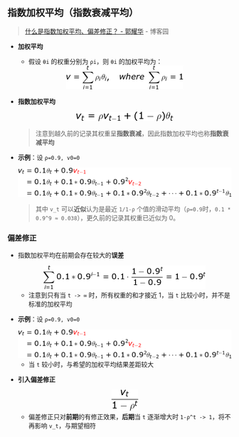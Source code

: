 ## 指数加权平均（指数衰减平均）
> [什么是指数加权平均、偏差修正？ - 郭耀华](http://www.cnblogs.com/guoyaohua/p/8544835.html) - 博客园 
- **加权平均**
    - 假设 `θi` 的权重分别为 `ρi`，则 `θi` 的加权平均为：
    <div align="center"><a href="http://www.codecogs.com/eqnedit.php?latex=\fn_jvn&space;v=\sum_{i=1}^t\rho_i\theta_i,\quad&space;where\&space;\sum_{i=1}^t\rho_i=1"><img src="../_assets/公式_20180903213109.png" height="" /></a></div>

- **指数加权平均**
    <div align="center"><a href="http://www.codecogs.com/eqnedit.php?latex=\fn_jvn&space;\large&space;v_t=\rho&space;v_{t-1}&plus;(1-\rho)\theta_t"><img src="../_assets/公式_20180903203229.png" height="" /></a></div>

    > 注意到越久前的记录其权重呈**指数衰减**，因此指数加权平均也称**指数衰减平均**
- **示例**：设 `ρ=0.9, v0=0`

    <div align="center"><a href="http://www.codecogs.com/eqnedit.php?latex=\fn_jvn&space;\begin{aligned}&space;v_t&=0.1\theta_t&plus;0.9{\color{Red}v_{t-1}}\\&space;&=0.1\theta_t&plus;0.1*0.9\theta_{t-1}&plus;0.9^2{\color{Red}v_{t-2}}\\&space;&=0.1\theta_t&plus;0.1*0.9\theta_{t-1}&plus;0.1*0.9^2\theta_{t-2}&plus;\cdots&plus;0.1*0.9^{t-1}\theta_1&space;\end{aligned}"><img src="../_assets/公式_20180903210625.png" height="" /></a></div>
    
    > 其中 `v_t` 可以**近似**认为是最近 `1/1-ρ` 个值的滑动平均（`ρ=0.9`时，`0.1 * 0.9^9 ≈ 0.038`），更久前的记录其权重已近似为 0。

### 偏差修正
- 指数加权平均在前期会存在较大的**误差**
    <div align="center"><a href="http://www.codecogs.com/eqnedit.php?latex=\fn_jvn&space;\sum_{i=1}^t0.1*0.9^{i-1}=0.1\cdot\frac{1-0.9^t}{1-0.9}=1-0.9^t"><img src="../_assets/公式_20180903212935.png" height="" /></a></div>
    
    - 注意到只有当 `t -> ∞` 时，所有权重的和才接近 1，当 `t` 比较小时，并不是标准的加权平均
- **示例**：设 `ρ=0.9, v0=0`
    <div align="center"><a href="http://www.codecogs.com/eqnedit.php?latex=\fn_jvn&space;\begin{aligned}&space;v_t&=0.1\theta_t&plus;0.9{\color{Red}v_{t-1}}\\&space;&=0.1\theta_t&plus;0.1*0.9\theta_{t-1}&plus;0.9^2{\color{Red}v_{t-2}}\\&space;&=0.1\theta_t&plus;0.1*0.9\theta_{t-1}&plus;0.1*0.9^2\theta_{t-2}&plus;\cdots&plus;0.1*0.9^{t-1}\theta_1&space;\end{aligned}"><img src="../_assets/公式_20180903210625.png" height="" /></a></div>

    - 当 `t` 较小时，与希望的加权平均结果差距较大
- **引入偏差修正**
    <div align="center"><a href="http://www.codecogs.com/eqnedit.php?latex=\fn_jvn&space;\large&space;\frac{v_t}{1-\rho^t}"><img src="../_assets/公式_20180903213410.png" height="" /></a></div>

    - 偏差修正只对**前期**的有修正效果，**后期**当 `t` 逐渐增大时 `1-ρ^t -> 1`，将不再影响 `v_t`，与期望相符